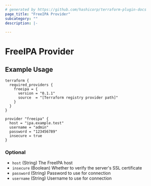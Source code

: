 ```yaml
---
# generated by https://github.com/hashicorp/terraform-plugin-docs
page_title: "FreeIPA Provider"
subcategory: ""
description: |-
  
---
```


# FreeIPA Provider

## Example Usage
```hcl
terraform {
  required_providers {
    freeipa = {
      version = "0.1.1"
      source  = "[Terraform registry provider path]"
    }
  }
}

provider "freeipa" {
  host = "ipa.example.test"
  username = "admin"
  password = "123456789"
  insecure = true
}
```

### Optional

- `host` (String) The FreeIPA host
- `insecure` (Boolean) Whether to verify the server's SSL certificate
- `password` (String) Password to use for connection
- `username` (String) Username to use for connection

